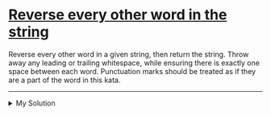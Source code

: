 # [Reverse every other word in the string](https://www.codewars.com/kata/58d76854024c72c3e20000de)

Reverse every other word in a given string, then return the string. Throw away any leading or trailing whitespace, while
ensuring there is exactly one space between each word. Punctuation marks should be treated as if they are a part of the
word in this kata.

---

<details><summary>My Solution</summary>

```js
function reverse(str) {
  return str
    .split(" ")
    .map((w, i) => {
      if (i % 2) return w.split("").reverse().join("");
      else return w;
    })
    .join(" ")
    .trim();
}
```

</details>
